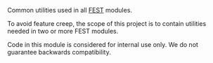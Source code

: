 Common utilities used in all [FEST](http://fest.easytesting.org) modules.

To avoid feature creep, the scope of this project is to contain utilities needed in two or more FEST modules.

Code in this module is considered for internal use only. We do not guarantee backwards compatibility.
